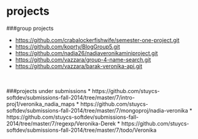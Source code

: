 # projects


###group projects
* https://github.com/crabalockerfishwife/semester-one-project.git
* https://github.com/koprty/BlogGroup5.git
* https://github.com/nadia26/nadiaveronikaminiproject.git
* https://github.com/vazzara/group-4-name-search.git
* https://github.com/vazzara/barak-veronika-api.git
<br>
<br>
###projects under submissions
* https://github.com/stuycs-softdev/submissions-fall-2014/tree/master/7/intro-proj1/veronika_nadia_maps
* https://github.com/stuycs-softdev/submissions-fall-2014/tree/master/7/mongoproj/nadia-veronika
* https://github.com/stuycs-softdev/submissions-fall-2014/tree/master/7/regexp/Veronika-Derek
* https://github.com/stuycs-softdev/submissions-fall-2014/tree/master/7/todo/Veronika

